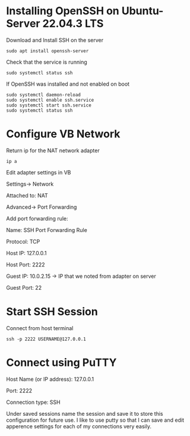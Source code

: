 # Installing OpenSSH on Ubuntu-Server 22.04.3 LTS

Download and Install SSH on the server

	sudo apt install openssh-server
Check that the service is running

	sudo systemctl status ssh

If OpenSSH was installed and not enabled on boot

	sudo systemctl daemon-reload
	sudo systemctl enable ssh.service
	sudo systemctl start ssh.service
	sudo systemctl status ssh

# Configure VB Network

Return ip for the NAT network adapter

	ip a

Edit adapter settings in VB

Settings-> Network

Attached to: NAT

Advanced-> Port Forwarding

Add port forwarding rule:

Name: SSH Port Forwarding Rule

Protocol: TCP

Host IP: 127.0.0.1

Host Port: 2222

Guest IP: 10.0.2.15 -> IP that we noted from adapter on server

Guest Port: 22

# Start SSH Session

Connect from host terminal

	ssh -p 2222 USERNAME@127.0.0.1

# Connect using PuTTY

Host Name (or IP address): 127.0.0.1

Port: 2222

Connection type: SSH

Under saved sessions name the session and save it to store this configuration for future use. I like to use putty so that I can save and edit apperence settings for each of my connections very easily.
